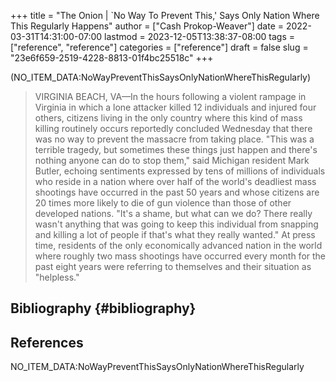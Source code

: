 +++
title = "The Onion | `No Way To Prevent This,' Says Only Nation Where This Regularly Happens"
author = ["Cash Prokop-Weaver"]
date = 2022-03-31T14:31:00-07:00
lastmod = 2023-12-05T13:38:37-08:00
tags = ["reference", "reference"]
categories = ["reference"]
draft = false
slug = "23e6f659-2519-4228-8813-01f4bc25518c"
+++

(NO_ITEM_DATA:NoWayPreventThisSaysOnlyNationWhereThisRegularly)

> VIRGINIA BEACH, VA—In the hours following a violent rampage in Virginia in which a lone attacker killed 12 individuals and injured four others, citizens living in the only country where this kind of mass killing routinely occurs reportedly concluded Wednesday that there was no way to prevent the massacre from taking place. "This was a terrible tragedy, but sometimes these things just happen and there's nothing anyone can do to stop them," said Michigan resident Mark Butler, echoing sentiments expressed by tens of millions of individuals who reside in a nation where over half of the world's deadliest mass shootings have occurred in the past 50 years and whose citizens are 20 times more likely to die of gun violence than those of other developed nations. "It's a shame, but what can we do? There really wasn't anything that was going to keep this individual from snapping and killing a lot of people if that's what they really wanted." At press time, residents of the only economically advanced nation in the world where roughly two mass shootings have occurred every month for the past eight years were referring to themselves and their situation as "helpless."


## Bibliography {#bibliography}

## References

<style>.csl-entry{text-indent: -1.5em; margin-left: 1.5em;}</style><div class="csl-bib-body">
  <div class="csl-entry">NO_ITEM_DATA:NoWayPreventThisSaysOnlyNationWhereThisRegularly</div>
</div>
